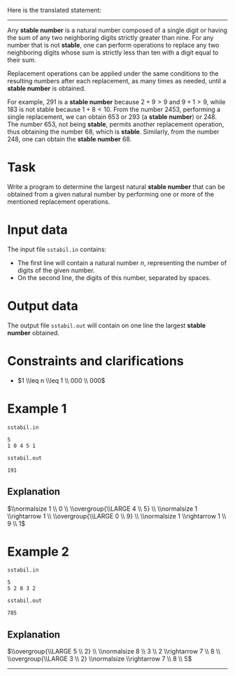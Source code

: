 Here is the translated statement:

---

Any __stable number__ is a natural number composed of a single digit or having the sum of any two neighboring digits strictly greater than nine.
For any number that is not __stable__, one can perform operations to replace any two neighboring digits whose sum is strictly less than ten with a digit equal to their sum.

Replacement operations can be applied under the same conditions to the resulting numbers after each replacement, as many times as needed, until a __stable number__ is obtained.

For example, $291$ is a __stable number__ because $2+9>9$ and $9+1>9$, while $183$ is not stable because $1+8<10$. From the number $2453$, performing a single replacement, we can obtain $653$ or $293$ (a __stable number__) or $248$. The number $653$, not being __stable__, permits another replacement operation, thus obtaining the number $68$, which is __stable__. Similarly, from the number $248$, one can obtain the __stable number__ $68$.

# Task

Write a program to determine the largest natural __stable number__ that can be obtained from a given natural number by performing one or more of the mentioned replacement operations.

# Input data

The input file `sstabil.in` contains:
- The first line will contain a natural number $n$, representing the number of digits of the given number.
- On the second line, the digits of this number, separated by spaces.

# Output data

The output file `sstabil.out` will contain on one line the largest __stable number__ obtained.

# Constraints and clarifications

* $1 \\leq n \\leq 1 \\ 000 \\ 000$

# Example 1

`sstabil.in`
```
5
1 0 4 5 1
```

`sstabil.out`
```
191
```

## Explanation

$\\normalsize 1 \\ 0 \\ \\overgroup{\\LARGE 4 \\ 5} \\ \\normalsize 1 \\rightarrow 1 \\ \\overgroup{\\LARGE 0 \\ 9} \\ \\normalsize 1 \\rightarrow 1 \\ 9 \\ 1$

# Example 2

`sstabil.in`
```
5
5 2 8 3 2
```

`sstabil.out`
```
785
```

## Explanation

$\\overgroup{\\LARGE 5 \\ 2} \\ \\normalsize 8 \\ 3 \\ 2 \\rightarrow 7 \\ 8 \\ \\overgroup{\\LARGE 3 \\ 2} \\normalsize \\rightarrow 7 \\ 8 \\ 5$

---